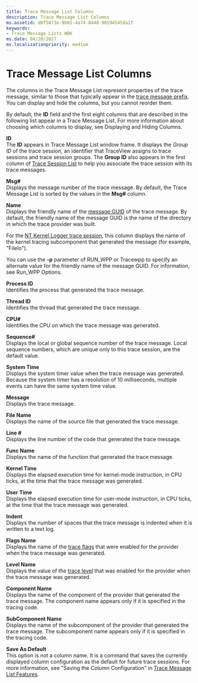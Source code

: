 ```yaml
---
title: Trace Message List Columns
description: Trace Message List Columns
ms.assetid: d0f5873e-9b01-4a74-8448-90194545da1f
keywords:
- Trace Message Lists WDK
ms.date: 04/20/2017
ms.localizationpriority: medium
---
```


# Trace Message List Columns


The columns in the Trace Message List represent properties of the trace message, similar to those that typically appear in the [trace message prefix](trace-message-prefix.md). You can display and hide the columns, but you cannot reorder them.

By default, the **ID** field and the first eight columns that are described in the following list appear in a Trace Message List. For more information about choosing which columns to display, see Displaying and Hiding Columns.

<span id="ID"></span><span id="id"></span>**ID**  
The **ID** appears in Trace Message List window frame. It displays the *Group ID* of the trace session, an identifier that TraceView assigns to trace sessions and trace session groups. The **Group ID** also appears in the first column of [Trace Session List](trace-session-list.md) to help you associate the trace session with its trace messages.

<span id="Msg_"></span><span id="msg_"></span><span id="MSG_"></span>**Msg\#**  
Displays the message number of the trace message. By default, the Trace Message List is sorted by the values in the **Msg\#** column.

<span id="Name"></span><span id="name"></span><span id="NAME"></span>**Name**  
Displays the friendly name of the [message GUID](message-guid.md) of the trace message. By default, the friendly name of the message GUID is the name of the directory in which the trace provider was built.

For the [NT Kernel Logger trace session](nt-kernel-logger-trace-session.md), this column displays the name of the kernel tracing subcomponent that generated the message (for example, "FileIo").

You can use the **-p** parameter of RUN\_WPP or Tracewpp to specify an alternate value for the friendly name of the message GUID. For information, see Run\_WPP Options.

<span id="Process_ID"></span><span id="process_id"></span><span id="PROCESS_ID"></span>**Process ID**  
Identifies the process that generated the trace message.

<span id="Thread_ID"></span><span id="thread_id"></span><span id="THREAD_ID"></span>**Thread ID**  
Identifies the thread that generated the trace message.

<span id="CPU_"></span><span id="cpu_"></span>**CPU\#**  
Identifies the CPU on which the trace message was generated.

<span id="Sequence_"></span><span id="sequence_"></span><span id="SEQUENCE_"></span>**Sequence\#**  
Displays the local or global sequence number of the trace message. Local sequence numbers, which are unique only to this trace session, are the default value.

<span id="System_Time"></span><span id="system_time"></span><span id="SYSTEM_TIME"></span>**System Time**  
Displays the system timer value when the trace message was generated. Because the system timer has a resolution of 10 milliseconds, multiple events can have the same system time value.

<span id="Message"></span><span id="message"></span><span id="MESSAGE"></span>**Message**  
Displays the trace message.

<span id="File_Name"></span><span id="file_name"></span><span id="FILE_NAME"></span>**File Name**  
Displays the name of the source file that generated the trace message.

<span id="Line__"></span><span id="line__"></span><span id="LINE__"></span>**Line \#**  
Displays the line number of the code that generated the trace message.

<span id="Func_Name"></span><span id="func_name"></span><span id="FUNC_NAME"></span>**Func Name**  
Displays the name of the function that generated the trace message.

<span id="Kernel_Time"></span><span id="kernel_time"></span><span id="KERNEL_TIME"></span>**Kernel Time**  
Displays the elapsed execution time for kernel-mode instruction, in CPU ticks, at the time that the trace message was generated.

<span id="User_Time"></span><span id="user_time"></span><span id="USER_TIME"></span>**User Time**  
Displays the elapsed execution time for user-mode instruction, in CPU ticks, at the time that the trace message was generated.

<span id="Indent"></span><span id="indent"></span><span id="INDENT"></span>**Indent**  
Displays the number of spaces that the trace message is indented when it is written to a text log.

<span id="Flags_Name"></span><span id="flags_name"></span><span id="FLAGS_NAME"></span>**Flags Name**  
Displays the name of the [trace flags](trace-flags.md) that were enabled for the provider when the trace message was generated.

<span id="Level_Name"></span><span id="level_name"></span><span id="LEVEL_NAME"></span>**Level Name**  
Displays the value of the [trace level](trace-level.md) that was enabled for the provider when the trace message was generated.

<span id="Component_Name"></span><span id="component_name"></span><span id="COMPONENT_NAME"></span>**Component Name**  
Displays the name of the component of the provider that generated the trace message. The component name appears only if it is specified in the tracing code.

<span id="SubComponent_Name"></span><span id="subcomponent_name"></span><span id="SUBCOMPONENT_NAME"></span>**SubComponent Name**  
Displays the name of the subcomponent of the provider that generated the trace message. The subcomponent name appears only if it is specified in the tracing code.

<span id="Save_As_Default"></span><span id="save_as_default"></span><span id="SAVE_AS_DEFAULT"></span>**Save As Default**  
This option is not a column name. It is a command that saves the currently displayed column configuration as the default for future trace sessions. For more information, see "Saving the Column Configuration" in [Trace Message List Features](trace-message-list-features.md).

 

 





